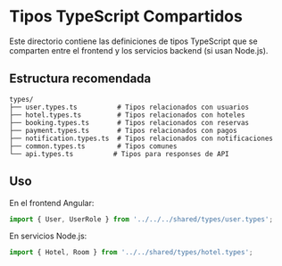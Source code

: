 # Tipos TypeScript Compartidos

Este directorio contiene las definiciones de tipos TypeScript que se comparten entre el frontend y los servicios backend (si usan Node.js).

## Estructura recomendada

```
types/
├── user.types.ts          # Tipos relacionados con usuarios
├── hotel.types.ts         # Tipos relacionados con hoteles
├── booking.types.ts       # Tipos relacionados con reservas
├── payment.types.ts       # Tipos relacionados con pagos
├── notification.types.ts  # Tipos relacionados con notificaciones
├── common.types.ts        # Tipos comunes
└── api.types.ts          # Tipos para responses de API
```

## Uso

En el frontend Angular:
```typescript
import { User, UserRole } from '../../../shared/types/user.types';
```

En servicios Node.js:
```typescript
import { Hotel, Room } from '../../shared/types/hotel.types';
```
